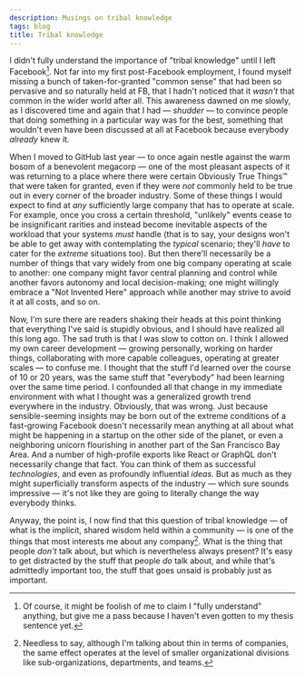```yaml
---
description: Musings on tribal knowledge
tags: blog
title: Tribal knowledge
---
```


I didn't fully understand the importance of "tribal knowledge" until I left Facebook[^fully]. Not far into my first post-Facebook employment, I found myself missing a bunch of taken-for-granted "common sense" that had been so pervasive and so naturally held at FB, that I hadn't noticed that it _wasn't_ that common in the wider world after all. This awareness dawned on me slowly, as I discovered time and again that I had — _shudder_ — to convince people that doing something in a particular way was for the best, something that wouldn't even have been discussed at all at Facebook because everybody _already_ knew it.

When I moved to GitHub last year — to once again nestle against the warm bosom of a benevolent megacorp — one of the most pleasant aspects of it was returning to a place where there were certain Obviously True Things™ that were taken for granted, even if they were _not_ commonly held to be true out in every corner of the broader industry. Some of these things I would expect to find at _any_ sufficiently large company that has to operate at scale. For example, once you cross a certain threshold, "unlikely" events cease to be insignificant rarities and instead become inevitable aspects of the workload that your systems _must_ handle (that is to say, your designs won't be able to get away with contemplating the _typical_ scenario; they'll _have_ to cater for the _extreme_ situations too). But then there'll necessarily be a number of things that vary widely from one big company operating at scale to another: one company might favor central planning and control while another favors autonomy and local decision-making; one might willingly embrace a "Not Invented Here" approach while another may strive to avoid it at all costs, and so on.

Now, I'm sure there are readers shaking their heads at this point thinking that everything I've said is stupidly obvious, and I should have realized all this long ago. The sad truth is that I was slow to cotton on. I think I allowed my own career development — growing personally, working on harder things, collaborating with more capable colleagues, operating at greater scales — to confuse me. I thought that the stuff I'd learned over the course of 10 or 20 years, was the same stuff that "everybody" had been learning over the same time period. I confounded all that change in my immediate environment with what I thought was a generalized growth trend everywhere in the industry. Obviously, that was wrong. Just because sensible-seeming insights may be born out of the extreme conditions of a fast-growing Facebook doesn't necessarily mean anything at all about what might be happening in a startup on the other side of the planet, or even a neighboring unicorn flourishing in another part of the San Francisco Bay Area. And a number of high-profile exports like React or GraphQL don't necessarily change that fact. You can think of them as successful _technologies_, and even as profoundly influential _ideas_. But as much as they might superficially transform aspects of the industry — which sure sounds impressive — it's not like they are going to literally change the way everybody thinks.

Anyway, the point is, I now find that this question of tribal knowledge — of what is the implicit, shared wisdom held within a community — is one of the things that most interests me about any company[^team]. What is the thing that people _don't_ talk about, but which is nevertheless always present? It's easy to get distracted by the stuff that people _do_ talk about, and while that's admittedly important too, the stuff that goes unsaid is probably just as important.

[^fully]: Of course, it might be foolish of me to claim I "fully understand" anything, but give me a pass because I haven't even gotten to my thesis sentence yet.
[^team]: Needless to say, although I'm talking about thin in terms of companies, the same effect operates at the level of smaller organizational divisions like sub-organizations, departments, and teams.
